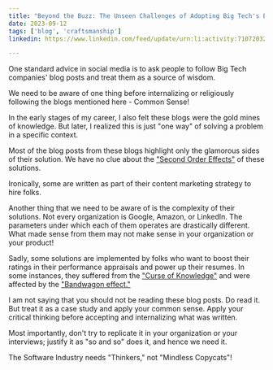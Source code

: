 ```yaml
---
title: "Beyond the Buzz: The Unseen Challenges of Adopting Big Tech's Engineering Insights"
date: 2023-09-12
tags: ['blog', 'craftsmanship']
linkedin: https://www.linkedin.com/feed/update/urn:li:activity:7107203282586009603/

---
```


One standard advice in social media is to ask people to follow Big Tech companies' blog posts and treat them as a source of wisdom.

We need to be aware of one thing before internalizing or religiously following the blogs mentioned here - Common Sense!

In the early stages of my career, I also felt these blogs were the gold mines of knowledge. But later, I realized this is just "one way" of solving a problem in a specific context. 

Most of the blog posts from these blogs highlight only the glamorous sides of their solution. We have no clue about the ["Second Order Effects"](https://fs.blog/second-order-thinking/) of these solutions. 

Ironically, some are written as part of their content marketing strategy to hire folks.  

Another thing that we need to be aware of is the complexity of their solutions. Not every organization is Google, Amazon, or LinkedIn. The parameters under which each of them operates are drastically different. What made sense from them may not make sense in your organization or your product! 

Sadly, some solutions are implemented by folks who want to boost their ratings in their performance appraisals and power up their resumes. In some instances, they suffered from the ["Curse of Knowledge"](https://en.wikipedia.org/wiki/Curse_of_knowledge) and were affected by the ["Bandwagon effect."](https://en.wikipedia.org/wiki/Bandwagon_effect) 

I am not saying that you should not be reading these blog posts. Do read it. But treat it as a case study and apply your common sense. Apply your critical thinking before accepting and internalizing what was written. 

Most importantly, don't try to replicate it in your organization or your interviews; justify it as "so and so" does it, and hence we need it. 

The Software Industry needs "Thinkers," not "Mindless Copycats"!